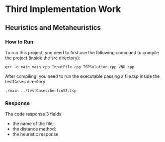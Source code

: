 # Third Implementation Work
## Heuristics and Metaheuristics

### How to Run
To run this project, you need to first use the following command to compile the project (inside the src directory):

``` g++ -o main main.cpp InputFile.cpp TSPSolution.cpp VND.cpp ```

After compiling, you need to run the executable passing a file.tsp inside the testCases directory

``` ./main ../testCases/berlin52.tsp ```

### Response
The code response 3 fields: 
- the name of the file;
- the distance method;
- the heuristic response